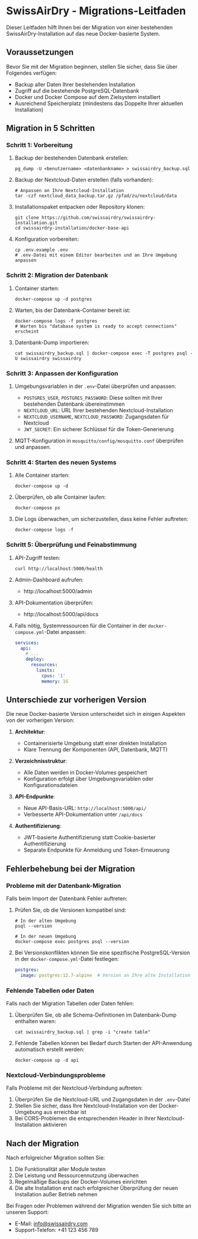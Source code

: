 # SwissAirDry - Migrations-Leitfaden

Dieser Leitfaden hilft Ihnen bei der Migration von einer bestehenden SwissAirDry-Installation auf das neue Docker-basierte System.

## Voraussetzungen

Bevor Sie mit der Migration beginnen, stellen Sie sicher, dass Sie über Folgendes verfügen:

* Backup aller Daten Ihrer bestehenden Installation
* Zugriff auf die bestehende PostgreSQL-Datenbank
* Docker und Docker Compose auf dem Zielsystem installiert
* Ausreichend Speicherplatz (mindestens das Doppelte Ihrer aktuellen Installation)

## Migration in 5 Schritten

### Schritt 1: Vorbereitung

1. Backup der bestehenden Datenbank erstellen:
   ```
   pg_dump -U <benutzername> <datenbankname> > swissairdry_backup.sql
   ```

2. Backup der Nextcloud-Daten erstellen (falls vorhanden):
   ```
   # Anpassen an Ihre Nextcloud-Installation
   tar -czf nextcloud_data_backup.tar.gz /pfad/zu/nextcloud/data
   ```

3. Installationspaket entpacken oder Repository klonen:
   ```
   git clone https://github.com/swissairdry/swissairdry-installation.git
   cd swissairdry-installation/docker-base-api
   ```

4. Konfiguration vorbereiten:
   ```
   cp .env.example .env
   # .env-Datei mit einem Editor bearbeiten und an Ihre Umgebung anpassen
   ```

### Schritt 2: Migration der Datenbank

1. Container starten:
   ```
   docker-compose up -d postgres
   ```

2. Warten, bis der Datenbank-Container bereit ist:
   ```
   docker-compose logs -f postgres
   # Warten bis "database system is ready to accept connections" erscheint
   ```

3. Datenbank-Dump importieren:
   ```
   cat swissairdry_backup.sql | docker-compose exec -T postgres psql -U swissairdry swissairdry
   ```

### Schritt 3: Anpassen der Konfiguration

1. Umgebungsvariablen in der `.env`-Datei überprüfen und anpassen:
   * `POSTGRES_USER`, `POSTGRES_PASSWORD`: Diese sollten mit Ihrer bestehenden Datenbank übereinstimmen
   * `NEXTCLOUD_URL`: URL Ihrer bestehenden Nextcloud-Installation
   * `NEXTCLOUD_USERNAME`, `NEXTCLOUD_PASSWORD`: Zugangsdaten für Nextcloud
   * `JWT_SECRET`: Ein sicherer Schlüssel für die Token-Generierung

2. MQTT-Konfiguration in `mosquitto/config/mosquitto.conf` überprüfen und anpassen.

### Schritt 4: Starten des neuen Systems

1. Alle Container starten:
   ```
   docker-compose up -d
   ```

2. Überprüfen, ob alle Container laufen:
   ```
   docker-compose ps
   ```

3. Die Logs überwachen, um sicherzustellen, dass keine Fehler auftreten:
   ```
   docker-compose logs -f
   ```

### Schritt 5: Überprüfung und Feinabstimmung

1. API-Zugriff testen:
   ```
   curl http://localhost:5000/health
   ```

2. Admin-Dashboard aufrufen:
   * http://localhost:5000/admin

3. API-Dokumentation überprüfen:
   * http://localhost:5000/api/docs

4. Falls nötig, Systemressourcen für die Container in der `docker-compose.yml`-Datei anpassen:
   ```yaml
   services:
     api:
       # ...
       deploy:
         resources:
           limits:
             cpus: '1'
             memory: 1G
   ```

## Unterschiede zur vorherigen Version

Die neue Docker-basierte Version unterscheidet sich in einigen Aspekten von der vorherigen Version:

1. **Architektur**:
   * Containerisierte Umgebung statt einer direkten Installation
   * Klare Trennung der Komponenten (API, Datenbank, MQTT)

2. **Verzeichnisstruktur**:
   * Alle Daten werden in Docker-Volumes gespeichert
   * Konfiguration erfolgt über Umgebungsvariablen oder Konfigurationsdateien

3. **API-Endpunkte**:
   * Neue API-Basis-URL: `http://localhost:5000/api/`
   * Verbesserte API-Dokumentation unter `/api/docs`

4. **Authentifizierung**:
   * JWT-basierte Authentifizierung statt Cookie-basierter Authentifizierung
   * Separate Endpunkte für Anmeldung und Token-Erneuerung

## Fehlerbehebung bei der Migration

### Probleme mit der Datenbank-Migration

Falls beim Import der Datenbank Fehler auftreten:

1. Prüfen Sie, ob die Versionen kompatibel sind:
   ```
   # In der alten Umgebung
   psql --version
   
   # In der neuen Umgebung
   docker-compose exec postgres psql --version
   ```

2. Bei Versionskonflikten können Sie eine spezifische PostgreSQL-Version in der `docker-compose.yml`-Datei festlegen:
   ```yaml
   postgres:
     image: postgres:12.7-alpine  # Version an Ihre alte Installation anpassen
   ```

### Fehlende Tabellen oder Daten

Falls nach der Migration Tabellen oder Daten fehlen:

1. Überprüfen Sie, ob alle Schema-Definitionen im Datenbank-Dump enthalten waren:
   ```
   cat swissairdry_backup.sql | grep -i "create table"
   ```

2. Fehlende Tabellen können bei Bedarf durch Starten der API-Anwendung automatisch erstellt werden:
   ```
   docker-compose up -d api
   ```

### Nextcloud-Verbindungsprobleme

Falls Probleme mit der Nextcloud-Verbindung auftreten:

1. Überprüfen Sie die Nextcloud-URL und Zugangsdaten in der `.env`-Datei
2. Stellen Sie sicher, dass Ihre Nextcloud-Installation von der Docker-Umgebung aus erreichbar ist
3. Bei CORS-Problemen die entsprechenden Header in Ihrer Nextcloud-Installation aktivieren

## Nach der Migration

Nach erfolgreicher Migration sollten Sie:

1. Die Funktionalität aller Module testen
2. Die Leistung und Ressourcennutzung überwachen
3. Regelmäßige Backups der Docker-Volumes einrichten
4. Die alte Installation erst nach erfolgreicher Überprüfung der neuen Installation außer Betrieb nehmen

Bei Fragen oder Problemen während der Migration wenden Sie sich bitte an unseren Support:

* E-Mail: info@swissairdry.com
* Support-Telefon: +41 123 456 789
